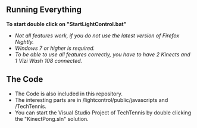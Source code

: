 Running Everything
---------------

**To start double click on "StartLightControl.bat"**

*	*Not all features work, if you do not use the latest version of Firefox Nightly.*
*	*Windows 7 or higher is required.*
*	*To be able to use all features correctly, you have to have 2 Kinects and 1 Vizi Wash 108 connected.*


The Code
-----------

*	The Code is also included in this repository.
*	The interesting parts are in /lightcontrol/public/javascripts and /TechTennis.
*	You can start the Visual Studio Project of TechTennis by double clicking the "KinectPong.sln" solution.